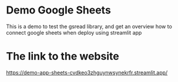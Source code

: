 # Demo Google Sheets
This is a demo to test the gsread library, and get an overview how to connect google sheets when deploy using streamlit app

# The link to the website
https://demo-app-sheets-cvdkeo3zhguynwsynekrfr.streamlit.app/